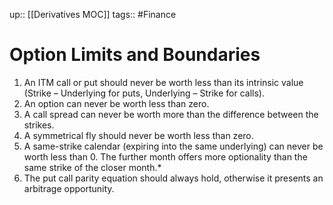 up:: [[Derivatives MOC]]
tags:: #Finance 
# Option Limits and Boundaries

1. An ITM call or put should never be worth less than its intrinsic value (Strike – Underlying for puts, Underlying – Strike for calls).
2. An option can never be worth less than zero.
3. A call spread can never be worth more than the difference between the strikes.
4. A symmetrical fly should never be worth less than zero.
5. A same-strike calendar (expiring into the same underlying) can never be worth less than 0. The further month offers more optionality than the same strike of the closer month.*
6. The put call parity equation should always hold, otherwise it presents an arbitrage opportunity.